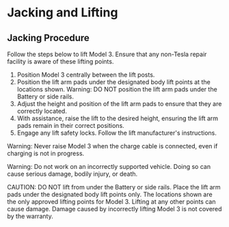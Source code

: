 # Jacking and Lifting

## Jacking Procedure

Follow the steps below to lift Model 3. Ensure that any non-Tesla repair facility is aware of these lifting points.
1. Position Model 3 centrally between the lift posts.
2. Position the lift arm pads under the designated body lift points at the locations shown.
Warning: DO NOT position the lift arm pads under the Battery or side rails.
3. Adjust the height and position of the lift arm pads to ensure that they are correctly located.
4. With assistance, raise the lift to the desired height, ensuring the lift arm pads remain in their correct positions.
5. Engage any lift safety locks. Follow the lift manufacturer's instructions.

Warning: Never raise Model 3 when the charge cable is connected, even if charging is not in progress.

Warning: Do not work on an incorrectly supported vehicle. Doing so can cause serious damage, bodily injury, or death.

CAUTION: DO NOT lift from under the Battery or side rails. Place the lift arm pads under the designated body lift points only. The locations shown are the only approved lifting points for Model 3. Lifting at any other points can cause damage. Damage caused by incorrectly lifting Model 3 is not covered by the warranty.